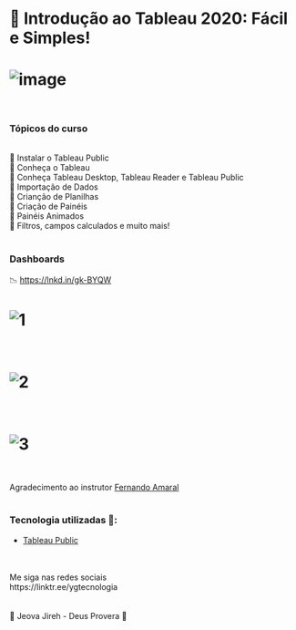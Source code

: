 # 📶 Introdução ao Tableau 2020: Fácil e Simples!

<h1>
   <img src="<img src="https://i.ibb.co/wWPJ5dy/image.jpg" alt="image" border="0">
</h1>
<br>

### Tópicos do curso
<br>
 💢  Instalar o Tableau Public<br>
 💢  Conheça o Tableau<br>
 💢  Conheça Tableau Desktop, Tableau Reader e Tableau Public<br>
 💢  Importação de Dados<br>
 💢  Crianção de Planilhas<br>
 💢  Criação de Painéis<br>
 💢  Painéis Animados<br>
 💢  Filtros, campos calculados e muito mais!<br>
<br>

### Dashboards

📉 https://lnkd.in/gk-BYQW
<br>

<h1>
   <img src="https://i.ibb.co/Y854rTd/1.png" alt="1" border="0">
</h1>
<br>
<h1>
   <img src="https://i.ibb.co/c3zPtqD/2.png" alt="2" border="0">
</h1>
<br>
<h1>
   <img src="https://i.ibb.co/K5ZQwD2/3.png" alt="3" border="0">
</h1>
<br>

Agradecimento ao instrutor <a href="https://www.linkedin.com/in/fernando-amaral/" target="_blank">Fernando Amaral</a>
<br><br>

### Tecnologia utilizadas 🚀:

* <a href="https://public.tableau.com/">Tableau Public</a> 
<br>
<br>
Me siga nas redes sociais<br>
https://linktr.ee/ygtecnologia
<br><br><br>
🙏 Jeova Jireh - Deus Provera 🙏